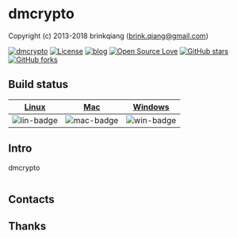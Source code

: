 # dmcrypto

Copyright (c) 2013-2018 brinkqiang (brink.qiang@gmail.com)

[![dmcrypto](https://img.shields.io/badge/brinkqiang-dmcrypto-blue.svg?style=flat-square)](https://github.com/brinkqiang/dmcrypto)
[![License](https://img.shields.io/badge/license-MIT-brightgreen.svg)](https://github.com/brinkqiang/dmcrypto/blob/master/LICENSE)
[![blog](https://img.shields.io/badge/Author-Blog-7AD6FD.svg)](https://brinkqiang.github.io/)
[![Open Source Love](https://badges.frapsoft.com/os/v3/open-source.png)](https://github.com/brinkqiang)
[![GitHub stars](https://img.shields.io/github/stars/brinkqiang/dmcrypto.svg?label=Stars)](https://github.com/brinkqiang/dmcrypto) 
[![GitHub forks](https://img.shields.io/github/forks/brinkqiang/dmcrypto.svg?label=Fork)](https://github.com/brinkqiang/dmcrypto)

## Build status
| [Linux][lin-link] | [Mac][mac-link] | [Windows][win-link] |
| :---------------: | :----------------: | :-----------------: |
| ![lin-badge]      | ![mac-badge]       | ![win-badge]        |

[lin-badge]: https://github.com/brinkqiang/dmcrypto/workflows/linux/badge.svg "linux build status"
[lin-link]:  https://github.com/brinkqiang/dmcrypto/actions/workflows/linux.yml "linux build status"
[mac-badge]: https://github.com/brinkqiang/dmcrypto/workflows/mac/badge.svg "mac build status"
[mac-link]:  https://github.com/brinkqiang/dmcrypto/actions/workflows/mac.yml "mac build status"
[win-badge]: https://github.com/brinkqiang/dmcrypto/workflows/win/badge.svg "win build status"
[win-link]:  https://github.com/brinkqiang/dmcrypto/actions/workflows/win.yml "win build status"

## Intro
dmcrypto
```cpp
```
## Contacts

## Thanks
